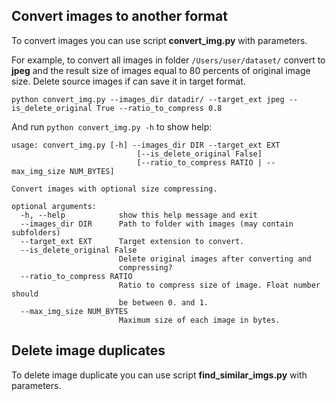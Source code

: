 ## Convert images to another format

To convert images you can use script **convert_img.py** with parameters.


For example, to convert all images in folder `/Users/user/dataset/` convert to **jpeg** and the result size of images
equal to 80 percents of original image size. Delete source images if can save it in target format.

`python convert_img.py --images_dir datadir/ --target_ext jpeg --is_delete_original True --ratio_to_compress 0.8`

And run `python convert_img.py -h` to show help:

```
usage: convert_img.py [-h] --images_dir DIR --target_ext EXT
                            [--is_delete_original False]
                            [--ratio_to_compress RATIO | --max_img_size NUM_BYTES]

Convert images with optional size compressing.

optional arguments:
  -h, --help            show this help message and exit
  --images_dir DIR      Path to folder with images (may contain subfolders)
  --target_ext EXT      Target extension to convert.
  --is_delete_original False
                        Delete original images after converting and
                        compressing?
  --ratio_to_compress RATIO
                        Ratio to compress size of image. Float number should
                        be between 0. and 1.
  --max_img_size NUM_BYTES
                        Maximum size of each image in bytes.

```

## Delete image duplicates

To delete image duplicate you can use script **find_similar_imgs.py** with parameters.

